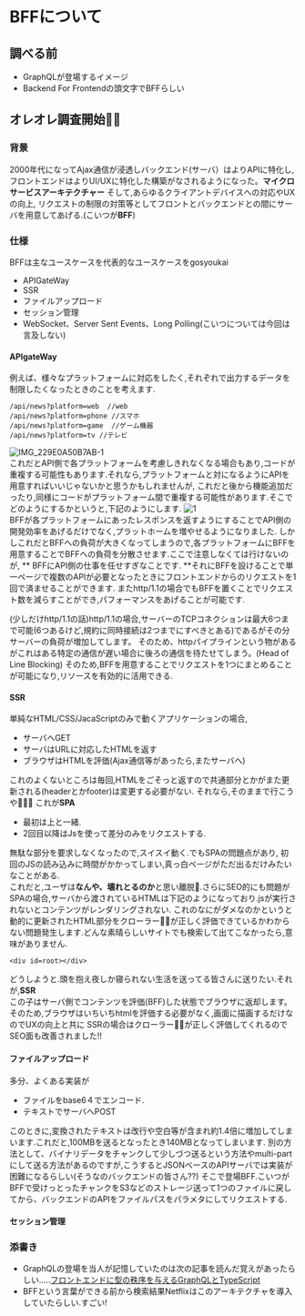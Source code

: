# BFFについて

## 調べる前
- GraphQLが登場するイメージ
- Backend For Frontendの頭文字でBFFらしい

## オレオレ調査開始🕵️‍♀️

### 背景
2000年代になってAjax通信が浸透しバックエンド(サーバ）はよりAPIに特化し, フロントエンドはよりUI/UXに特化した構築がなされるようになった。**マイクロサービスアーキテクチャー**
そして,あらゆるクライアントデバイスへの対応やUXの向上, リクエストの制限の対策等としてフロントとバックエンドとの間にサーバを用意してあげる.(こいつが**BFF**)

### 仕様
BFFは主なユースケースを代表的なユースケースをgosyoukai
- APIGateWay
- SSR
- ファイルアップロード
- セッション管理
- WebSocket、Server Sent Events、Long Polling(こいつについては今回は言及しない)

#### APIgateWay
例えば、様々なプラットフォームに対応をしたく,それぞれで出力するデータを制限したくなったときのことを考えます.
```
/api/news?platform=web  //web
/api/news?platform=phone //スマホ
/api/news?platform=game  //ゲーム機器
/api/news?platform=tv //テレビ 
```
![IMG_229E0A50B7AB-1](https://user-images.githubusercontent.com/56505469/85938219-366a3200-b946-11ea-8fc5-bb0f66779fc8.jpg)  
これだとAPI側で各プラットフォームを考慮しきれなくなる場合もあり,コードが重複する可能性もあります.それなら,プラットフォームと対になるようにAPIを用意すればいいじゃないかと思うかもしれませんが,
これだと後から機能追加だったり,同様にコードがプラットフォーム間で重複する可能性があります.そこでどのようにするかというと,下記のようにします.
![1](https://user-images.githubusercontent.com/56505469/85938230-53066a00-b946-11ea-9c25-4108a03fa66e.jpg)  
BFFが各プラットフォームにあったレスポンスを返すようにすることでAPI側の開発効率をあげるだけでなく,プラットホームを増やせるようになりました.
しかしこれだとBFFへの負荷が大きくなってしまうので,各プラットフォームにBFFを用意することでBFFへの負荷を分散させます.ここで注意しなくては行けないのが, ** BFFにAPI側の仕事を任せすぎなことです. **それにBFFを設けることで単一ページで複数のAPIが必要となったときにフロントエンドからのリクエストを1回で済ませることができます.
またhttp/1.1の場合でもBFFを置くことでリクエスト数を減らすことができ,パフォーマンスをあげることが可能です.

(少しだけhttp/1.1の話)http/1.1の場合,サーバーのTCPコネクションは最大6つまで可能(6つあるけど,規約に同時接続は2つまでにすべきとある)であるがその分サーバーの負荷が増加してします。
そのため、httpパイプラインという物があるがこれはある特定の通信が遅い場合に後ろの通信を待たせてしまう。(Head of Line Blocking)
そのため,BFFを用意することでリクエストを1つにまとめることが可能になり,リソースを有効的に活用できる.

#### SSR
単純なHTML/CSS/JacaScriptのみで動くアプリケーションの場合,
- サーバへGET
- サーバはURLに対応したHTMLを返す
- ブラウザはHTMLを評価(Ajax通信等があったら,またサーバへ)

これのよくないところは毎回,HTMLをごそっと返すので共通部分とかがまた更新される(headerとかfooter)は変更する必要がない.
それなら,そのままで行こうや⛹🏻‍♀️ これが**SPA**
- 最初は上と一緒.
- 2回目以降はJsを使って差分のみをリクエストする.

無駄な部分を要求しなくなったので,スイスイ動く.でもSPAの問題点があり, 初回のJSの読み込みに時間がかかってしまい,真っ白ページがただ出るだけみたいなことがある.  
これだと,ユーザは**なんや、壊れとるのか**と思い離脱🏃.さらにSEO的にも問題がSPAの場合,サーバから渡されているHTMLは下記のようになっており.jsが実行されないとコンテンツがレンダリングされない.
これのなにがダメなのかというと動的に更新されたHTML部分をクローラー🏊‍♂️が正しく評価できているかわからない問題発生します.どんな素晴らしいサイトでも検索して出てこなかったら,意味がありません.
```
<div id=root></div>
```
どうしようと.頭を抱え夜しか寝られない生活を送ってる皆さんに送りたい.それが,**SSR**  
この子はサーバ側でコンテンツを評価(BFF)した状態でブラウザに返却します。そのため,ブラウザはいちいちhtmlを評価する必要がなく,画面に描画するだけなのでUXの向上と共に
SSRの場合はクローラー🏊‍♂️が正しく評価してくれるのでSEO面も改善されました!!

#### ファイルアップロード
多分、よくある実装が
- ファイルをbase6４でエンコード.
- テキストでサーバへPOST

このときに,変換されたテキストは改行や空白等が含まれ約1.4倍に増加してしまいます.これだと,100MBを送るとなったとき140MBとなってしまいます.
別の方法として、バイナリデータをチャンクして少しづつ送るという方法やmulti-partにして送る方法があるのですが,こうするとJSONベースのAPIサーバでは実装が困難になるらしい(そうなのバックエンドの皆さん??)
そこで登場BFF.こいつがBFFで受けっとったチャンクをS3などのストレージ送って1つのファイルに戻してから、バックエンドのAPIをファイルパスをパラメタにしてリクエストする.

#### セッション管理


### 添書き
- GraphQLの登場を当人が記憶していたのは次の記事を読んだ覚えがあったらしい.....[フロントエンドに型の秩序を与えるGraphQLとTypeScript](https://www.wantedly.com/companies/wantedly/post_articles/183567)
- BFFという言葉ができる前から検索結果Netflixはこのアーキテクチャを導入していたらしい.すごい!
